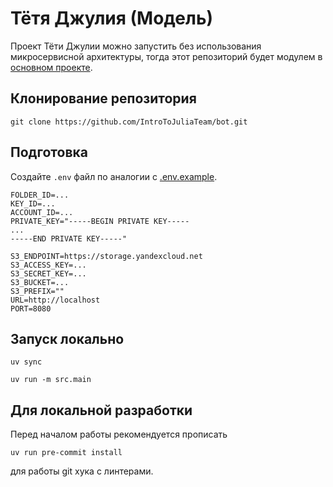 # Тётя Джулия (Модель)

Проект Тёти Джулии можно запустить без использования микросервисной архитектуры, тогда этот репозиторий будет модулем в [основном проекте](https://github.com/IntroToJuliaTeam/bot).

## Клонирование репозитория

```commandline
git clone https://github.com/IntroToJuliaTeam/bot.git
```

## Подготовка

Создайте `.env` файл по аналогии с [.env.example](.env.example).

```
FOLDER_ID=...
KEY_ID=...
ACCOUNT_ID=...
PRIVATE_KEY="-----BEGIN PRIVATE KEY-----
...
-----END PRIVATE KEY-----"

S3_ENDPOINT=https://storage.yandexcloud.net
S3_ACCESS_KEY=...
S3_SECRET_KEY=...
S3_BUCKET=...
S3_PREFIX=""
URL=http://localhost
PORT=8080
```

## Запуск локально

```commandline
uv sync
```

```commandline
uv run -m src.main
```

## Для локальной разработки

Перед началом работы рекомендуется прописать 

```commandline
uv run pre-commit install
```

для работы git хука с линтерами.